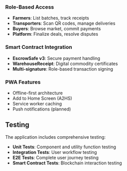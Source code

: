 
### Role-Based Access
- **Farmers**: List batches, track receipts
- **Transporters**: Scan QR codes, manage deliveries
- **Buyers**: Browse market, commit payments
- **Platform**: Finalize deals, resolve disputes

### Smart Contract Integration
- **EscrowSafe v3**: Secure payment handling
- **WarehouseReceipt**: Digital commodity certificates
- **Multi-signature**: Role-based transaction signing

### PWA Features
- Offline-first architecture
- Add to Home Screen (A2HS)
- Service worker caching
- Push notifications (planned)

## Testing

The application includes comprehensive testing:

- **Unit Tests**: Component and utility function testing
- **Integration Tests**: User workflow testing
- **E2E Tests**: Complete user journey testing
- **Smart Contract Tests**: Blockchain interaction testing
